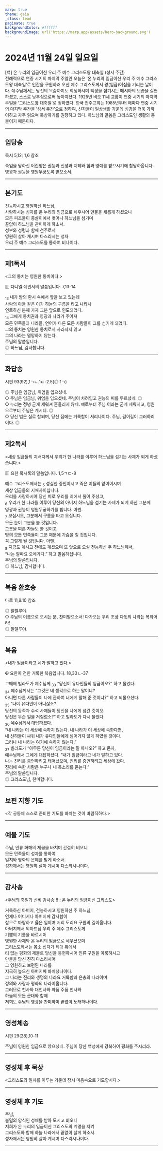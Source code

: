 ```yaml
---
marp: true
theme: gaia
_class: lead
paginate: true
backgroundColor: #ffffff
backgroundImage: url('https://marp.app/assets/hero-background.svg')
---
```


# 2024년 11월 24일 일요일

[백] 온 누리의 임금이신 우리 주 예수 그리스도왕 대축일 (성서 주간)  
전례력으로 연중 시기의 마지막 주일인 오늘은 ‘온 누리의 임금이신 우리 주 예수 그리스도왕 대축일’로 인간을 구원하러 오신 예수 그리스도께서 왕(임금)이심을 기리는 날이다. 예수님께서는 당신의 목숨까지도 희생하시며 백성을 섬기시는 메시아의 모습을 실현하셨고, 스스로 낮추심으로써 높아지셨다. 1925년 비오 11세 교황이 연중 시기의 마지막 주일을 ‘그리스도왕 대축일’로 정하였다.
한국 천주교회는 1985년부터 해마다 연중 시기의 마지막 주간을 ‘성서 주간’으로 정하여, 신자들이 일상생활 가운데 성경을 더욱 가까이하고 자주 읽으며 묵상하기를 권장하고 있다. 하느님의 말씀은 그리스도인 생활의 등불이기 때문이다.




---

## 입당송

묵시 5,12; 1,6 참조

죽임을 당하신 어린양은 권능과 신성과 지혜와 힘과 영예를 받으시기에 합당하옵니다. 영광과 권능을 영원무궁토록 받으소서.  
  


---

## 본기도

전능하시고 영원하신 하느님,  
사랑하시는 성자를 온 누리의 임금으로 세우시어 만물을 새롭게 하셨으니  
모든 피조물이 종살이에서 벗어나 하느님을 섬기며  
끝없이 하느님을 찬미하게 하소서.  
성부와 성령과 함께 천주로서  
영원히 살아 계시며 다스리시는 성자  
우리 주 예수 그리스도를 통하여 비나이다.  
  


---

## 제1독서

<그의 통치는 영원한 통치이다.>

▥ 다니엘 예언서의 말씀입니다. 7,13-14

<sub>13</sub> 내가 밤의 환시 속에서 앞을 보고 있는데  
사람의 아들 같은 이가 하늘의 구름을 타고 나타나  
연로하신 분께 가자 그분 앞으로 인도되었다.  
<sub>14</sub> 그에게 통치권과 영광과 나라가 주어져  
모든 민족들과 나라들, 언어가 다른 모든 사람들이 그를 섬기게 되었다.  
그의 통치는 영원한 통치로서 사라지지 않고  
그의 나라는 멸망하지 않는다.  
주님의 말씀입니다.  
◎ 하느님, 감사합니다.  
  


---

## 화답송

시편 93(92),1ㄱㄴ.1ㄷ-2.5(◎ 1ㄱ)

◎ 주님은 임금님, 위엄을 입으셨네.  
○ 주님은 임금님, 위엄을 입으셨네. 주님이 차려입고 권능의 띠를 두르셨네. ◎  
○ 누리는 정녕 굳게 세워져 흔들리지 않네. 예로부터 주님 어좌는 굳게 세워지고, 영원으로부터 주님은 계시네. ◎  
○ 당신 법은 실로 참되며, 당신 집에는 거룩함이 서리나이다. 주님, 길이길이 그러하리이다. ◎  
  


---

## 제2독서

<세상 임금들의 지배자께서 우리가 한 나라를 이루어 하느님을 섬기는 사제가 되게 하셨습니다.>

▥ 요한 묵시록의 말씀입니다. 1,5ㄱㄷ-8

예수 그리스도께서는 <sub>5</sub> 성실한 증인이시고 죽은 이들의 맏이이시며  
세상 임금들의 지배자이십니다.  
우리를 사랑하시어 당신 피로 우리를 죄에서 풀어 주셨고,  
<sub>6</sub> 우리가 한 나라를 이루어 당신의 아버지 하느님을 섬기는 사제가 되게 하신 그분께  
영광과 권능이 영원무궁하기를 빕니다. 아멘.  
<sub>7</sub> 보십시오, 그분께서 구름을 타고 오십니다.  
모든 눈이 그분을 볼 것입니다.  
그분을 찌른 자들도 볼 것이고  
땅의 모든 민족들이 그분 때문에 가슴을 칠 것입니다.  
꼭 그렇게 될 것입니다. 아멘.  
<sub>8</sub> 지금도 계시고 전에도 계셨으며 또 앞으로 오실 전능하신 주 하느님께서,  
“나는 알파요 오메가다.” 하고 말씀하십니다.  
주님의 말씀입니다.  
◎ 하느님, 감사합니다.  
  


---

## 복음 환호송

마르 11,9.10 참조

◎ 알렐루야.  
○ 주님의 이름으로 오시는 분, 찬미받으소서! 다가오는 우리 조상 다윗의 나라는 복되어라!  
◎ 알렐루야.  
  


---

## 복음

<내가 임금이라고 네가 말하고 있다.>

✠ 요한이 전한 거룩한 복음입니다. 18,33ㄴ-37

그때에 빌라도가 예수님께 <sub>33</sub> “당신이 유다인들의 임금이오?” 하고 물었다.  
<sub>34</sub> 예수님께서는 “그것은 네 생각으로 하는 말이냐?  
아니면 다른 사람들이 나에 관하여 너에게 말해 준 것이냐?” 하고 되물으셨다.  
<sub>35</sub> “나야 유다인이 아니잖소?  
당신의 동족과 수석 사제들이 당신을 나에게 넘긴 것이오.  
당신은 무슨 일을 저질렀소?” 하고 빌라도가 다시 물었다.  
<sub>36</sub> 예수님께서 대답하셨다.  
“내 나라는 이 세상에 속하지 않는다. 내 나라가 이 세상에 속한다면,  
내 신하들이 싸워 내가 유다인들에게 넘어가지 않게 하였을 것이다.  
그러나 내 나라는 여기에 속하지 않는다.”  
<sub>37</sub> 빌라도가 “아무튼 당신이 임금이라는 말 아니오?” 하고 묻자,  
예수님께서 그에게 대답하셨다. “내가 임금이라고 네가 말하고 있다.  
나는 진리를 증언하려고 태어났으며, 진리를 증언하려고 세상에 왔다.  
진리에 속한 사람은 누구나 내 목소리를 듣는다.”  
주님의 말씀입니다.  
◎ 그리스도님, 찬미합니다.  
  


---

## 보편 지향 기도

<각 공동체 스스로 준비한 기도를 바치는 것이 바람직하다.>

  


---

## 예물 기도

주님, 인류 화해의 제물을 바치며 간절히 비오니  
모든 민족들이 성자를 통하여  
일치와 평화의 은혜를 받게 하소서.  
성자께서는 영원히 살아 계시며 다스리시나이다.  
  


---

## 감사송

<주님의 축일과 신비 감사송 8 : 온 누리의 임금이신 그리스도>

거룩하신 아버지, 전능하시고 영원하신 주 하느님,  
언제나 어디서나 아버지께 감사함이  
참으로 마땅하고 옳은 일이며 저희 도리요 구원의 길이옵니다.  
아버지께서 외아드님 우리 주 예수 그리스도께  
기쁨의 기름을 바르시어  
영원한 사제와 온 누리의 임금으로 세우셨으며  
그리스도께서는 몸소 십자가 제대 위에서  
티 없는 평화의 제물로 당신을 봉헌하시어 인류 구원을 이룩하시고  
만물을 당신 친히 다스리시어  
그 영원하고 보편된 나라를  
지극히 높으신 아버지께 바치셨나이다.  
그 나라는 진리와 생명의 나라요 거룩함과 은총의 나라이며  
정의와 사랑과 평화의 나라이옵니다.  
그러므로 천사와 대천사와 좌품 주품 천사와  
하늘의 모든 군대와 함께  
저희도 주님의 영광을 찬미하며 끝없이 노래하나이다.  
  


---

## 영성체송

시편 29(28),10-11

주님이 영원한 임금으로 앉으셨네. 주님이 당신 백성에게 강복하여 평화를 주시리라.  
  


---

## 영성체 후 묵상

<그리스도와 일치를 이루는 가운데 잠시 마음속으로 기도합시다.>  


---

## 영성체 후 기도

주님,  
불멸의 양식인 성체를 받아 모시고 비오니  
저희가 온 누리의 임금이신 그리스도의 계명을 지켜  
그리스도와 함께 하늘 나라에서 끝없이 살게 하소서.  
성자께서는 영원히 살아 계시며 다스리시나이다.  
  


---